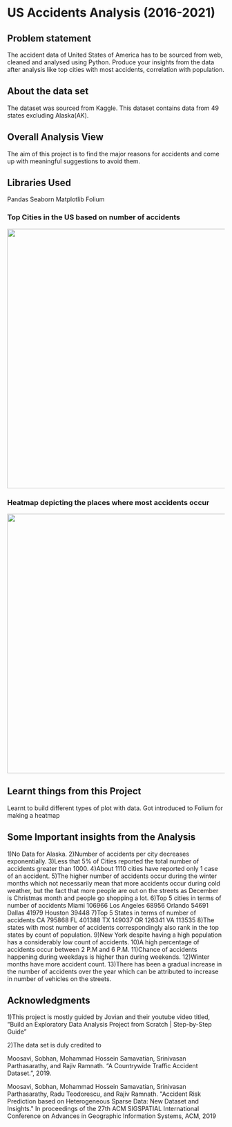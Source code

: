 
# US Accidents Analysis (2016-2021)


## Problem statement
The accident data of United States of America has to be sourced from web, cleaned and analysed using Python. Produce your insights from the data after analysis like top cities with most accidents, correlation with population.


## About the data set
The dataset was sourced from Kaggle.
This dataset contains data from 49 states excluding Alaska(AK).


## Overall Analysis View
The aim of this project is to find the major reasons for accidents and come up with meaningful suggestions to avoid them.

## Libraries Used
Pandas
Seaborn
Matplotlib
Folium

### Top Cities in the US based on number of accidents
<p align="center">
 <img src='https://github.com/shrikrishnau/US_Accidents_Analysis/blob/main/US%20Accidents/TopCitiesByAccident.JPG?raw=true' width="600">

</p>

### Heatmap depicting the places where most accidents occur

<p align="center">
<img src='https://github.com/shrikrishnau/US_Accidents_Analysis/blob/main/US%20Accidents/accidents%20heatmap.JPG?raw=true' width="600">

</p>


## Learnt things from this Project 
Learnt to build different types of plot with data.
Got introduced to Folium for making a heatmap

## Some Important insights from the Analysis

1)No Data for Alaska.
2)Number of accidents per city decreases exponentially.
3)Less that 5% of Cities reported the total number of accidents greater than 1000.
4)About 1110 cities have reported only 1 case of an accident.
5)The higher number of accidents occur during the winter months which not necessarily mean that more accidents occur during cold weather, but the fact that more people are out on the streets as December is Christmas month and people go shopping a lot.
6)Top 5 cities in terms of number of accidents Miami 106966 Los Angeles 68956 Orlando 54691 Dallas 41979 Houston 39448
7)Top 5 States in terms of number of accidents CA 795868 FL 401388 TX 149037 OR 126341 VA 113535
8)The states with most number of accidents correspondingly also rank in the top states by count of population.
9)New York despite having a high population has a considerably low count of accidents.
10)A high percentage of accidents occur between 2 P.M and 6 P.M.
11)Chance of accidents happening during weekdays is higher than during weekends.
12)Winter months have more accident count.
13)There has been a gradual increase in the number of accidents over the year which can be attributed to increase in number of vehicles on the streets.


## Acknowledgments

1)This project is mostly guided by Jovian and their youtube video titled, “Build an Exploratory Data Analysis Project from Scratch | Step-by-Step Guide”

2)The data set is duly credited to

   Moosavi, Sobhan, Mohammad Hossein Samavatian, Srinivasan Parthasarathy, and Rajiv Ramnath. “A Countrywide Traffic Accident Dataset.”, 2019.

   Moosavi, Sobhan, Mohammad Hossein Samavatian, Srinivasan Parthasarathy, Radu Teodorescu, and Rajiv Ramnath. "Accident Risk Prediction based on Heterogeneous Sparse Data: New Dataset and Insights." In proceedings of the 27th ACM SIGSPATIAL International Conference on Advances in Geographic Information Systems, ACM, 2019
